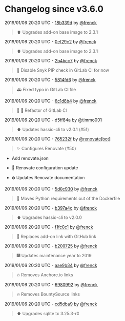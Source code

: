 # Changelog since v3.6.0

2019/01/06 20:20 UTC - [18b339d](https://github.com/hassio-addons/addon-ssh/commit/18b339d4b04c71b4b249ce6045c5f9e9f689b0bc) by [@frenck](https://github.com/frenck)
> :arrow_up: Upgrades add-on base image to 2.3.1 

2019/01/06 20:20 UTC - [0ef29c2](https://github.com/hassio-addons/addon-ssh/commit/0ef29c21483b9149709c44e9b3805cdd4b66cf21) by [@frenck](https://github.com/frenck)
> :arrow_up: Upgrades add-on base image to 2.3.1 

2019/01/06 20:20 UTC - [2b4bcc7](https://github.com/hassio-addons/addon-ssh/commit/2b4bcc7e1491c2000952f4c48a92a54c6164ccab) by [@frenck](https://github.com/frenck)
> :rocket: Disable Snyk PIP check in GitLab CI for now 

2019/01/06 20:20 UTC - [5814fd6](https://github.com/hassio-addons/addon-ssh/commit/5814fd67a80412305de18cfb6fffefd3c3137674) by [@frenck](https://github.com/frenck)
> :ambulance: Fixed typo in GitLab CI file 

2019/01/06 20:20 UTC - [6c1d8b4](https://github.com/hassio-addons/addon-ssh/commit/6c1d8b45e4f5633cc24df2f614405b15e39bdd75) by [@frenck](https://github.com/frenck)
> :tractor: :rocket: Refactor of GitLab CI 

2019/01/06 20:20 UTC - [d5ff84a](https://github.com/hassio-addons/addon-ssh/commit/d5ff84ae8e85d5fd525e0ece88759b6ff5d4f478) by [@timmo001](https://github.com/timmo001)
> :arrow_up: Updates hassio-cli to v2.0.1 (#51) 

2019/01/06 20:20 UTC - [765232f](https://github.com/hassio-addons/addon-ssh/commit/765232f9d2c16dea80a88c5c9a3fb5d9332b3303) by [@renovate[bot]](https://github.com/apps/renovate)
> :sparkles: Configures Renovate (#50)

* Add renovate.json

* :shirt: Renovate configuration update

* :snowflake: Updates Renovate documentation 

2019/01/06 20:20 UTC - [5d0c930](https://github.com/hassio-addons/addon-ssh/commit/5d0c930f1a09477367d39f06c9e1c971fef73878) by [@frenck](https://github.com/frenck)
> :tractor: Moves Python requirements out of the Dockerfile 

2019/01/06 20:20 UTC - [b397a4c](https://github.com/hassio-addons/addon-ssh/commit/b397a4c6bd7d27324cdcf7d65ed5437a885c0a3e) by [@frenck](https://github.com/frenck)
> :arrow_up: Upgrades hassio-cli to v2.0.0 

2019/01/06 20:20 UTC - [f1fc0c1](https://github.com/hassio-addons/addon-ssh/commit/f1fc0c170abc5a5ced0668d144490ef3aef7faf1) by [@frenck](https://github.com/frenck)
> :tractor: Replaces add-on link with GitHub link 

2019/01/06 20:20 UTC - [b200725](https://github.com/hassio-addons/addon-ssh/commit/b2007254eb892522182bc8c5a6b1600e341e84c5) by [@frenck](https://github.com/frenck)
> :fireworks: Updates maintenance year to 2019 

2019/01/06 20:20 UTC - [aae9b34](https://github.com/hassio-addons/addon-ssh/commit/aae9b34fd8fb775194b71ca7fed2eda4af706ca1) by [@frenck](https://github.com/frenck)
> :fire: Removes Anchore.io links 

2019/01/06 20:20 UTC - [6980992](https://github.com/hassio-addons/addon-ssh/commit/69809920862b9f99ca3e90def072257cf4f4119d) by [@frenck](https://github.com/frenck)
> :fire: Removes BountySource links 

2019/01/06 20:20 UTC - [cd5dba9](https://github.com/hassio-addons/addon-ssh/commit/cd5dba9d93878518321a6008dc25a1a5b02ae1de) by [@frenck](https://github.com/frenck)
> :arrow_up: Upgrades sqlite to 3.25.3-r0 


